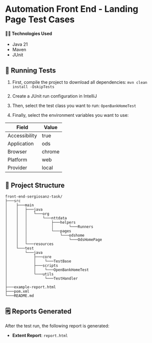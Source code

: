 # Automation Front End - Landing Page Test Cases

#### 🧑‍💻 Technologies Used

- Java 21 
- Maven
- JUnit

## 🧪 Running Tests

1. First, compile the project to download all dependencies: `mvn clean install -DskipTests`

2. Create a JUnit run configuration in IntelliJ

3. Then, select the test class you want to run: `OpenBankHomeTest`

4. Finally, select the environment variables you want to use: 

| Field           | Value  |
|-----------------|--------|
| Accessibility   | true   |
| Application     | ods    | (I have updated the framework locally to launch a custom page)
| Browser         | chrome |
| Platform        | web    |
| Provider        | local  |

## 📂 Project Structure

```
front-end-sergiosanz-task/
├───src
│    ├───main
│    │   ├───java
│    │   │   └───org
│    │   │       └───nttdata
│    │   │           ├───helpers
│    │   │           │       └───Runners
│    │   │           └───pages
│    │   │               └───odshome
│    │   │                   └───OdsHomePage
│    │   └───resources
│    └───test
│        └───java
│            ├───core
│            │    └───TestBase
│            ├───scripts
│            │    └───OpenBankHomeTest
│            └───utils
│                 └───TestHandler
│
├───example-report.html
├───pom.xml
└───README.md
```

## 🗒️ Reports Generated

After the test run, the following report is generated:

* **Extent Report**: `report.html`